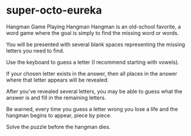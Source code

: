 # super-octo-eureka
Hangman Game
Playing Hangman
Hangman is an old-school favorite, a word game where the goal is simply to find the missing word or words.

You will be presented with several blank spaces representing the missing letters you need to find.

Use the keyboard to guess a letter (I recommend starting with vowels).

If your chosen letter exists in the answer, then all places in the answer where that letter appears will be revealed.

After you've revealed several letters, you may be able to guess what the answer is and fill in the remaining letters.

Be warned, every time you guess a letter wrong you lose a life and the hangman begins to appear, piece by piece.

Solve the puzzle before the hangman dies.
